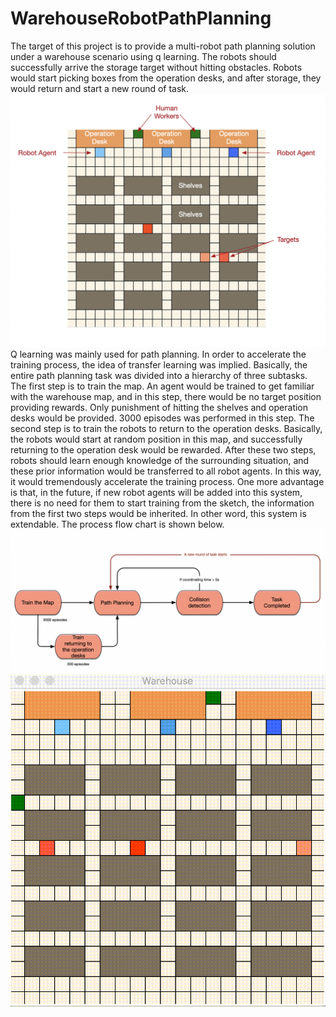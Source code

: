 # WarehouseRobotPathPlanning
The target of this project is to provide a multi-robot path planning solution under a warehouse scenario using q learning. The robots should successfully arrive the storage target without hitting obstacles. Robots would start picking boxes from the operation desks, and after storage, they would return and start a new round of task.
![](WarehouseSimulation.png)
Q learning was mainly used for path planning. In order to accelerate the training process, the idea of transfer learning was implied. Basically, the entire path planning task was divided into a hierarchy of  three subtasks. The first step is to train the map. An agent would be trained to get familiar with the warehouse map, and in this step, there would be no target position providing rewards. Only punishment of hitting the shelves and operation desks would be provided. 3000 episodes was performed in this step. The second step is to train the robots to return to the operation desks. Basically, the robots would start at random position in this map, and successfully returning to the operation desk would be rewarded. After these two steps, robots should learn enough knowledge of the surrounding situation, and these prior information would be transferred to all robot agents. In this way, it would tremendously accelerate the training process. One more advantage is that, in the future, if new robot agents will be added into this system, there is no need for them to start training from the sketch, the information from the first two steps would be inherited. In other word, this system is extendable. The process flow chart is shown below.
![](ProcessFlow.png)
![](Target.gif)
